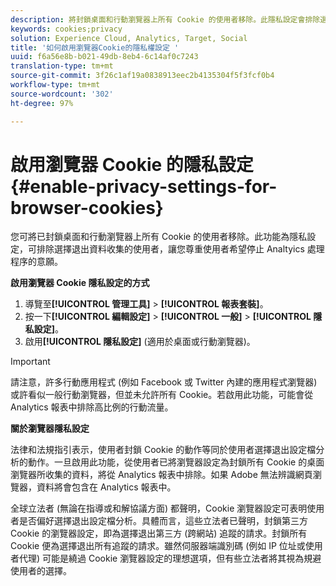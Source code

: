 ```yaml
---
description: 將封鎖桌面和行動瀏覽器上所有 Cookie 的使用者移除。此隱私設定會排除選擇退出 Analytics 資料收集的使用者。
keywords: cookies;privacy
solution: Experience Cloud, Analytics, Target, Social
title: '如何啟用瀏覽器Cookie的隱私權設定 '
uuid: f6a56e8b-b021-49db-8eb4-6c14af0c7243
translation-type: tm+mt
source-git-commit: 3f26c1af19a0838913eec2b4135304f5f3fcf0b4
workflow-type: tm+mt
source-wordcount: '302'
ht-degree: 97%

---
```



# 啟用瀏覽器 Cookie 的隱私設定{#enable-privacy-settings-for-browser-cookies}

您可將已封鎖桌面和行動瀏覽器上所有 Cookie 的使用者移除。此功能為隱私設定，可排除選擇退出資料收集的使用者，讓您尊重使用者希望停止 Analtyics 處理程序的意願。

**啟用瀏覽器 Cookie 隱私設定的方式**

1. 導覽至&#x200B;**[!UICONTROL 管理工具]** > **[!UICONTROL 報表套裝]**。
1. 按一下&#x200B;**[!UICONTROL 編輯設定]** > **[!UICONTROL 一般]** > **[!UICONTROL 隱私設定]**。
1. 啟用&#x200B;**[!UICONTROL 隱私設定]** (適用於桌面或行動瀏覽器)。

>[!IMPORTANT]
>
>請注意，許多行動應用程式 (例如 Facebook 或 Twitter 內建的應用程式瀏覽器) 或許看似一般行動瀏覽器，但並未允許所有 Cookie。若啟用此功能，可能會從 Analytics 報表中排除高比例的行動流量。

**關於瀏覽器隱私設定**

法律和法規指引表示，使用者封鎖 Cookie 的動作等同於使用者選擇退出設定檔分析的動作。一旦啟用此功能，從使用者已將瀏覽器設定為封鎖所有 Cookie 的桌面瀏覽器所收集的資料，將從 Analytics 報表中排除。如果 Adobe 無法辨識網頁瀏覽器，資料將會包含在 Analytics 報表中。

全球立法者 (無論在指導或和解協議方面) 都聲明，Cookie 瀏覽器設定可表明使用者是否偏好選擇退出設定檔分析。具體而言，這些立法者已聲明，封鎖第三方 Cookie 的瀏覽器設定，即為選擇退出第三方 (跨網站) 追蹤的請求。封鎖所有 Cookie 便為選擇退出所有追蹤的請求。雖然伺服器端識別碼 (例如 IP 位址或使用者代理) 可能是繞過 Cookie 瀏覽器設定的理想選項，但有些立法者將其視為規避使用者的選擇。